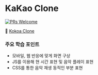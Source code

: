 # KaKao Clone
[![PRs Welcome](https://img.shields.io/badge/PRs-welcome-brightgreen.svg?style=flat-square)](http://makeapullrequest.com)

🚀 <a href="https://free-ko.github.io/study-clone-kakao2020/" target="_blank">Kokoa Clone</a>

### 주요 학습 포인트
- 모바일, 웹 반응에 맞게 화면 구상
- JS를 이용해 현 시간 표현 및 음악 플레이 표현
- CSS를 통한 음악 재생 동적인 부분 표현
